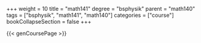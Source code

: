 +++
weight = 10
title = "math141"
degree = "bsphysik"
parent = "math140"
tags = ["bsphysik", "math141", "math140"]
categories = ["course"]
bookCollapseSection = false
+++

{{< genCoursePage >}}
